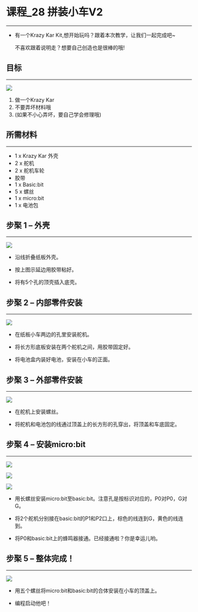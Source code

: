 ﻿
# 课程_28 拼装小车V2
---
- 有一个Krazy Kar Kit,想开始玩吗？跟着本次教学，让我们一起完成吧~

    不喜欢跟着说明走？想要自己创造也是很棒的哦!



## 目标
---

![](https://wiki-media-ef.oss-cn-hongkong.aliyuncs.com/docs/microbit/getting-started/microbit-tinker-kit/images/m79il8J.png)


 1. 做一个Krazy Kar
 2. 不要弄坏材料哦
 3. (如果不小心弄坏，要自己学会修理哦)
 
           
    
## 所需材料
---
- 1 x Krazy Kar 外壳
- 2 x 舵机
- 2 x 舵机车轮
- 胶带
- 1 x Basic:bit
- 5 x 螺丝
- 1 x micro:bit
- 1 x 电池包

## 步棸 1 – 外壳
---

![](https://wiki-media-ef.oss-cn-hongkong.aliyuncs.com/docs/microbit/getting-started/microbit-tinker-kit/images/Dm0im8u.png)

- 沿线折叠纸板外壳。

- 按上图示延边用胶带粘好。

- 将有5个孔的顶壳插入底壳。

## 步棸 2 – 内部零件安装
---

![](https://wiki-media-ef.oss-cn-hongkong.aliyuncs.com/docs/microbit/getting-started/microbit-tinker-kit/images/QFPRafF.png)

- 在纸板小车两边的孔里安装舵机。

- 将长方形底板安装在两个舵机之间，用胶带固定好。

- 将电池盒内装好电池，安装在小车的正面。


## 步棸 3 – 外部零件安装
---

![](https://wiki-media-ef.oss-cn-hongkong.aliyuncs.com/docs/microbit/getting-started/microbit-tinker-kit/images/jcbfc8r.png)

- 在舵机上安装螺丝。

- 将舵机和电池包的线通过顶盖上的长方形的孔穿出，将顶盖和车底固定。


## 步棸 4 – 安装micro:bit
---

![](https://wiki-media-ef.oss-cn-hongkong.aliyuncs.com/docs/microbit/getting-started/microbit-tinker-kit/images/FCBt2rx.png)

![](https://wiki-media-ef.oss-cn-hongkong.aliyuncs.com/docs/microbit/getting-started/microbit-tinker-kit/images/QQX9HFg.png)

![](https://wiki-media-ef.oss-cn-hongkong.aliyuncs.com/docs/microbit/getting-started/microbit-tinker-kit/images/rnX6e5B.png)


- 用长螺丝安装micro:bit至basic:bit。注意孔是按标识对应的，P0对P0，G对G。

- 将2个舵机分别接在basic:bit的P1和P2口上，棕色的线连到G，黄色的线连到。

- 将P0和basic:bit上的蜂鸣器接通。已经接通啦？你是幸运儿哟。



## 步棸 5 – 整体完成！
---

![](https://wiki-media-ef.oss-cn-hongkong.aliyuncs.com/docs/microbit/getting-started/microbit-tinker-kit/images/36e1m2j.jpg)

- 用五个螺丝将micro:bit和basic:bit的合体安装在小车的顶盖上。

- 编程启动他吧！

